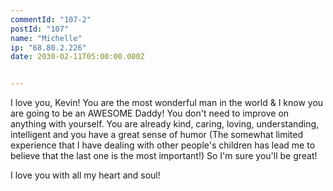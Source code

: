 ```yaml
---
commentId: "107-2"
postId: "107"
name: "Michelle"
ip: "68.80.2.226"
date: 2030-02-11T05:00:00.000Z


---
```

<p>I love you, Kevin!  You are the most wonderful man in the world & I know you are going to be an AWESOME Daddy!
You don't need to improve on anything with yourself.  You are already kind, caring, loving, understanding, intelligent and you have a great sense of humor (The somewhat limited experience that I have dealing with other people's children has lead me to believe that the last one is the most important!)  So I'm sure you'll be great!  </p>
<p>I love you with all my heart and soul!</p>